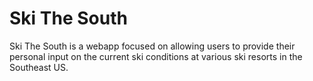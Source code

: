 # Ski The South

Ski The South is a webapp focused on allowing users to provide their personal input on the current ski conditions at various ski resorts in the Southeast US.
